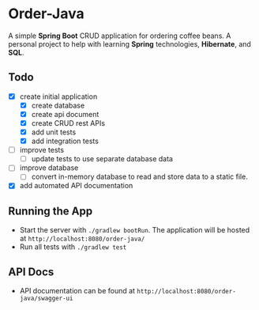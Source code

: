 # Order-Java
A simple **Spring Boot** CRUD application for ordering coffee beans. A personal project to help with learning **Spring** technologies, **Hibernate**, and **SQL**.

## Todo
- [X] create initial application
    - [X] create database
    - [X] create api document
    - [X] create CRUD rest APIs
    - [X] add unit tests
    - [X] add integration tests
- [ ] improve tests
    - [ ] update tests to use separate database data
- [ ] improve database
    - [ ] convert in-memory database to read and store data to a static file.
- [X] add automated API documentation

## Running the App
- Start the server with `./gradlew bootRun`. The application will be hosted at `http://localhost:8080/order-java/`
- Run all tests with `./gradlew test`

## API Docs
- API documentation can be found at `http://localhost:8080/order-java/swagger-ui`